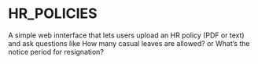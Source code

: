 # HR_POLICIES
A simple web innterface that lets users upload an HR policy (PDF or text) and ask questions like How many casual leaves are allowed? or What’s the notice period for resignation?
